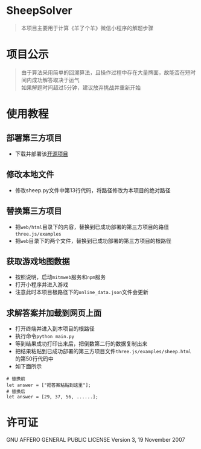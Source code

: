 # SheepSolver
> 本项目主要用于计算《羊了个羊》微信小程序的解题步骤

# 项目公示
> 由于算法采用简单的回溯算法，且操作过程中存在大量牌面，故能否在短时间内成功解答取决于运气<br>
> 如果解题时间超过5分钟，建议放弃挑战并重新开始

# 使用教程
## 部署第三方项目
- 下载并部署该[开源项目](https://github.com/BugMaker888/sheep)

## 修改本地文件
- 修改sheep.py文件中第13行代码，将路径修改为本项目的绝对路径

## 替换第三方项目
- 把`web/html`目录下的内容，替换到已成功部署的第三方项目的路径`three.js/examples`
- 把`web`目录下的两个文件，替换到已成功部署的第三方项目的根路径

## 获取游戏地图数据
- 按照说明，启动`mitmweb`服务和`npm`服务
- 打开小程序并进入游戏
- 注意此时本项目根路径下的`online_data.json`文件会更新

## 求解答案并加载到网页上面
- 打开终端并进入到本项目的根路径
- 执行命令`python main.py`
- 等到结果成功打印出来后，把倒数第二行的数据复制出来
- 把结果粘贴到已成功部署的第三方项目文件`three.js/examples/sheep.html`的第50行代码中
- 如下面所示
```text
# 替换前
let answer = ["把答案粘贴到这里"];
# 替换后
let answer = [29, 37, 56, ......];
```

# 许可证
GNU AFFERO GENERAL PUBLIC LICENSE Version 3, 19 November 2007
